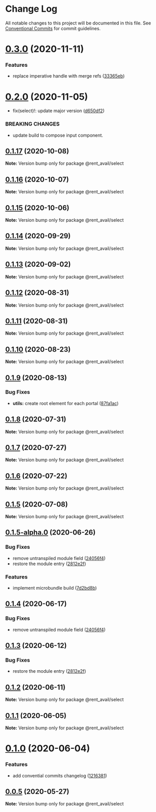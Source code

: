 # Change Log

All notable changes to this project will be documented in this file.
See [Conventional Commits](https://conventionalcommits.org) for commit guidelines.

# [0.3.0](https://github.com/rentalutions/elements/compare/@rent_avail/select@0.2.0...@rent_avail/select@0.3.0) (2020-11-11)


### Features

* replace imperative handle with merge refs ([33365eb](https://github.com/rentalutions/elements/commit/33365eb190f2cd8707805318e85f6128cf847fc0))





# [0.2.0](https://github.com/rentalutions/elements/compare/@rent_avail/select@0.1.17...@rent_avail/select@0.2.0) (2020-11-05)


* fix(select)!: update major version ([d650df2](https://github.com/rentalutions/elements/commit/d650df2a1dc18435f4275017571415d210bb3e2d))


### BREAKING CHANGES

* update build to compose input component.





## [0.1.17](https://github.com/rentalutions/elements/compare/@rent_avail/select@0.1.16...@rent_avail/select@0.1.17) (2020-10-08)

**Note:** Version bump only for package @rent_avail/select





## [0.1.16](https://github.com/rentalutions/elements/compare/@rent_avail/select@0.1.15...@rent_avail/select@0.1.16) (2020-10-07)

**Note:** Version bump only for package @rent_avail/select





## [0.1.15](https://github.com/rentalutions/elements/compare/@rent_avail/select@0.1.14...@rent_avail/select@0.1.15) (2020-10-06)

**Note:** Version bump only for package @rent_avail/select





## [0.1.14](https://github.com/rentalutions/elements/compare/@rent_avail/select@0.1.13...@rent_avail/select@0.1.14) (2020-09-29)

**Note:** Version bump only for package @rent_avail/select





## [0.1.13](https://github.com/rentalutions/elements/compare/@rent_avail/select@0.1.12...@rent_avail/select@0.1.13) (2020-09-02)

**Note:** Version bump only for package @rent_avail/select





## [0.1.12](https://github.com/rentalutions/elements/compare/@rent_avail/select@0.1.11...@rent_avail/select@0.1.12) (2020-08-31)

**Note:** Version bump only for package @rent_avail/select





## [0.1.11](https://github.com/rentalutions/elements/compare/@rent_avail/select@0.1.10...@rent_avail/select@0.1.11) (2020-08-31)

**Note:** Version bump only for package @rent_avail/select





## [0.1.10](https://github.com/rentalutions/elements/compare/@rent_avail/select@0.1.9...@rent_avail/select@0.1.10) (2020-08-23)

**Note:** Version bump only for package @rent_avail/select





## [0.1.9](https://github.com/rentalutions/elements/compare/@rent_avail/select@0.1.8...@rent_avail/select@0.1.9) (2020-08-13)


### Bug Fixes

* **utils:** create root element for each portal ([87fa1ac](https://github.com/rentalutions/elements/commit/87fa1acb6feccfd13753071bfb4446c6ddad7398))





## [0.1.8](https://github.com/rentalutions/elements/compare/@rent_avail/select@0.1.7...@rent_avail/select@0.1.8) (2020-07-31)

**Note:** Version bump only for package @rent_avail/select





## [0.1.7](https://github.com/rentalutions/elements/compare/@rent_avail/select@0.1.6...@rent_avail/select@0.1.7) (2020-07-27)

**Note:** Version bump only for package @rent_avail/select





## [0.1.6](https://github.com/rentalutions/elements/compare/@rent_avail/select@0.1.5...@rent_avail/select@0.1.6) (2020-07-22)

**Note:** Version bump only for package @rent_avail/select





## [0.1.5](https://github.com/rentalutions/elements/compare/@rent_avail/select@0.1.5-alpha.0...@rent_avail/select@0.1.5) (2020-07-08)

**Note:** Version bump only for package @rent_avail/select





## [0.1.5-alpha.0](https://github.com/rentalutions/elements/compare/@rent_avail/select@0.1.1...@rent_avail/select@0.1.5-alpha.0) (2020-06-26)


### Bug Fixes

* remove untranspiled module field ([24056f4](https://github.com/rentalutions/elements/commit/24056f4dcc4ab05fc8d0c604a0630d7b3a8aca3c))
* restore the module entry ([2812e2f](https://github.com/rentalutions/elements/commit/2812e2f5d71068ce37a8511d9b8c527b5d63efae))


### Features

* implement microbundle build ([7d2bd8b](https://github.com/rentalutions/elements/commit/7d2bd8b20990211f6d048a3f393d78ac15ce0142))





## [0.1.4](https://github.com/rentalutions/elements/compare/@rent_avail/select@0.1.3...@rent_avail/select@0.1.4) (2020-06-17)


### Bug Fixes

* remove untranspiled module field ([24056f4](https://github.com/rentalutions/elements/commit/24056f4dcc4ab05fc8d0c604a0630d7b3a8aca3c))





## [0.1.3](https://github.com/rentalutions/elements/compare/@rent_avail/select@0.1.2...@rent_avail/select@0.1.3) (2020-06-12)


### Bug Fixes

* restore the module entry ([2812e2f](https://github.com/rentalutions/elements/commit/2812e2f5d71068ce37a8511d9b8c527b5d63efae))





## [0.1.2](https://github.com/rentalutions/elements/compare/@rent_avail/select@0.1.1...@rent_avail/select@0.1.2) (2020-06-11)

**Note:** Version bump only for package @rent_avail/select





## [0.1.1](https://github.com/rentalutions/elements/compare/@rent_avail/select@0.1.0...@rent_avail/select@0.1.1) (2020-06-05)

**Note:** Version bump only for package @rent_avail/select





# [0.1.0](https://github.com/rentalutions/elements/compare/@rent_avail/select@0.0.4...@rent_avail/select@0.1.0) (2020-06-04)


### Features

* add convential commits changelog ([1216381](https://github.com/rentalutions/elements/commit/1216381d4e1bb8eb8dea4a2293a8bb84662195a9))





## [0.0.5](https://github.com/rentalutions/elements/compare/@rent_avail/select@0.0.4...@rent_avail/select@0.0.5) (2020-05-27)

**Note:** Version bump only for package @rent_avail/select
